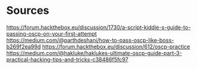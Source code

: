 # Sources

https://forum.hackthebox.eu/discussion/1730/a-script-kiddie-s-guide-to-passing-oscp-on-your-first-attempt
https://medium.com/@parthdeshani/how-to-pass-oscp-like-boss-b269f2ea99d
https://forum.hackthebox.eu/discussion/612/oscp-practice
https://medium.com/@hakluke/haklukes-ultimate-oscp-guide-part-3-practical-hacking-tips-and-tricks-c38486f5fc97